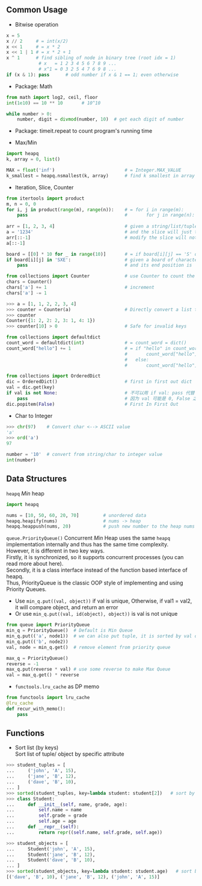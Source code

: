 ## Common Usage
* Bitwise operation
```python
x = 5
x // 2     # = int(x/2)
x << 1     # = x * 2
x << 1 | 1 # = x * 2 + 1
x ^ 1      # find sibling of node in binary tree (root idx = 1)
            # x   = 1 2 3 4 5 6 7 8 9 ...
            # x^1 = 0 3 2 5 4 7 6 9 8 ...
if (x & 1): pass      # odd number if x & 1 == 1; even otherwise
```


* Package: Math
```python
from math import log2, ceil, floor
int(1e10) == 10 ** 10       # 10^10

while number > 0:
    number, digit = divmod(number, 10)  # get each digit of number
```


* Package: timeit.repeat to count program's running time <br>


* Max/Min
```python
import heapq
k, array = 0, list()

MAX = float('inf')                          # = Integer.MAX_VALUE
k_smallest = heapq.nsmallest(k, array)      # find k smallest in array (详见source code)
```


* Iteration, Slice, Counter

```python
from itertools import product
m, n = 0, 0
for i, j in product(range(m), range(n)):    # = for i in range(m):
    pass                                    #       for j in range(n): 
    
arr = [1, 2, 3, 4]                          # given a string/list/tuple, slice the object in the reverse order
a = '1234'                                  # and the slice will just take a copy of each original element
arr[::-1]                                   # modify the slice will not change the original object
a[::-1]

board = [[0] * 10 for _ in range(10)]       # = if board[i][j] == 'S' or board[i][j] == 'X' and ...
if board[i][j] in 'SXE':                    # given a board of characters, it's Start position is 'S'
    pass                                    # and its end position is 'E', obstacle is 'X'

from collections import Counter             # use Counter to count the frequency of each object/char/..
chars = Counter()
chars['a'] += 1                             # increment 
chars['a'] -= 1

>>> a = [1, 1, 2, 2, 3, 4]
>>> counter = Counter(a)                    # Directly convert a list to hashmap counter
>>> counter
Counter({1: 2, 2: 2, 3: 1, 4: 1})
>>> counter[10] > 0                         # Safe for invalid keys

from collections import defaultdict
count_word = defaultdict(int)               # = count_word = dict()
count_word["hello"] += 1                    # = if "hello" in count_word:
                                            #       count_word["hello"] += 1
                                            #   else:
                                            #       count_word["hello"] = 0

from collections import OrderedDict
dic = OrderedDict()                         # first in first out dict
val = dic.get(key)
if val is not None:                         # 不可以用 if val: pass 代替
    pass                                    # 因为 val 可能是 0, False 之类的值
dic.popitem(False)                          # First In First Out
```

* Char to Integer

```python
>>> chr(97)    # Convert char <--> ASCII value
'a'
>>> ord('a')
97

number = '10'  # convert from string/char to integer value
int(number)
```

## Data Structures
`heapq` *Min* heap
```python
import heapq

nums = [10, 50, 60, 20, 70]         # unordered data
heapq.heapify(nums)                 # nums -> heap
heapq.heappush(nums, 20)            # push new number to the heap nums         
```

`queue.PriorityQueue()` Concurrent *Min* Heap
uses the same `heapq` implementation internally and thus has the same time complexity. <br>
However, it is different in two key ways. <br>
Firstly, it is synchronized, so it supports concurrent processes (you can read more about here). <br>
Secondly, it is a class interface instead of the function based interface of heapq. <br>
Thus, PriorityQueue is the classic OOP style of implementing and using Priority Queues. <br>
* Use `min_q.put((val, object))` if val is unique, Otherwise, if val1 = val2, it will compare object, and return an error
* Or use `min_q.put((val, id(object), object))` is val is not unique
```python
from queue import PriorityQueue
min_q = PriorityQueue()  # Default is Min Queue
min_q.put(('a', node1))  # we can also put tuple, it is sorted by val of first element
min_q.put(('b', node2))
val, node = min_q.get()  # remove element from priority queue

max_q = PriorityQueue()
reverse = -1
max_q.put(reverse * val) # use some reverse to make Max Queue
val = max_q.get() * reverse
```

* `functools.lru_cache` as DP memo
```python
from functools import lru_cache
@lru_cache
def recur_with_memo():
    pass
```


## Functions
* Sort list (by keys) <br>
Sort list of tuple/ object by specific attribute 
```python
>>> student_tuples = [
...     ('john', 'A', 15),
...     ('jane', 'B', 12),
...     ('dave', 'B', 10),
... ]
>>> sorted(student_tuples, key=lambda student: student[2])   # sort by age
>>> class Student:
...     def __init__(self, name, grade, age):
...         self.name = name
...         self.grade = grade
...         self.age = age
...     def __repr__(self):
...         return repr((self.name, self.grade, self.age))

>>> student_objects = [
...     Student('john', 'A', 15),
...     Student('jane', 'B', 12),
...     Student('dave', 'B', 10),
... ]
>>> sorted(student_objects, key=lambda student: student.age)   # sort by age
[('dave', 'B', 10), ('jane', 'B', 12), ('john', 'A', 15)]
```